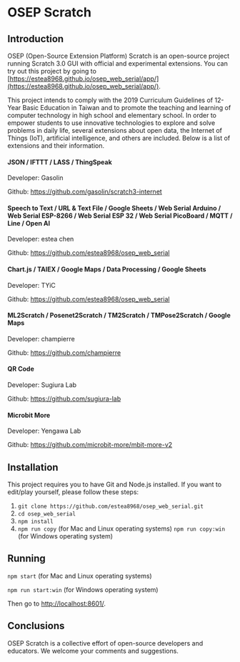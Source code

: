 # OSEP Scratch

## Introduction
OSEP (Open-Source Extension Platform) Scratch is an open-source project running Scratch 3.0 GUI with official and experimental extensions. You can try out this project by going to [https://estea8968.github.io/osep_web_serial/app/](https://estea8968.github.io/osep_web_serial/app/).

This project intends to comply with the 2019 Curriculum Guidelines of 12-Year Basic Education in Taiwan and to promote the teaching and learning of computer technology in high school and elementary school. In order to empower students to use innovative technologies to explore and solve problems in daily life, several extensions about open data, the Internet of Things (IoT), artificial intelligence, and others are included. Below is a list of extensions and their information. 

#### JSON / IFTTT / LASS / ThingSpeak
Developer: Gasolin

Github: https://github.com/gasolin/scratch3-internet

#### Speech to Text / URL & Text File / Google Sheets / Web Serial Arduino / Web Serial ESP-8266 / Web Serial ESP 32 / Web Serial PicoBoard / MQTT / Line / Open AI
Developer: estea chen

Github: https://github.com/estea8968/osep_web_serial

#### Chart.js / TAIEX / Google Maps / Data Processing / Google Sheets 
Developer: TYiC

Github: https://github.com/estea8968/osep_web_serial 

#### ML2Scratch / Posenet2Scratch / TM2Scratch / TMPose2Scratch / Google Maps 
Developer: champierre

Github: https://github.com/champierre

#### QR Code
Developer: Sugiura Lab

Github: https://github.com/sugiura-lab

#### Microbit More
Developer: Yengawa Lab

Github: https://github.com/microbit-more/mbit-more-v2


## Installation
This project requires you to have Git and Node.js installed. If you want to edit/play yourself, please follow these steps:

1. `git clone https://github.com/estea8968/osep_web_serial.git`
2. `cd osep_web_serial`
3. `npm install`
4. `npm run copy` (for Mac and Linux operating systems)
   `npm run copy:win` (for Windows operating system)


## Running
`npm start` (for Mac and Linux operating systems)

`npm run start:win` (for Windows operating system)

Then go to [http://localhost:8601/](http://localhost:8601/).


## Conclusions
OSEP Scratch is a collective effort of open-source developers and educators. We welcome your comments and suggestions.  
